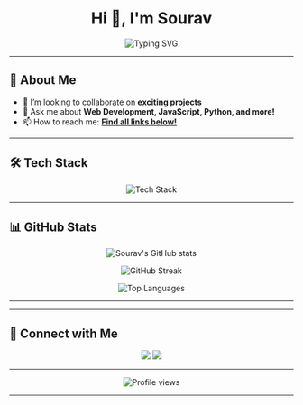 

<!--
**sourav4243/sourav4243** is a ✨ _special_ ✨ repository because its `README.md` (this file) appears on your GitHub profile.

Here are some ideas to get you started:

- 🔭 I’m currently working on ...
- 🌱 I’m currently learning ...
- 👯 I’m looking to collaborate on ...
- 🤔 I’m looking for help with ...
- 💬 Ask me about ...
- 📫 How to reach me: ...
- 😄 Pronouns: ...
- ⚡ Fun fact: ...
-->
<h1 align="center">Hi 👋, I'm Sourav</h1>
<!-- <h3 align="center">A passionate developer and technology enthusiast</h3> -->

<p align="center">
  <img src="https://readme-typing-svg.demolab.com?font=Fira+Code&pause=1000&color=36BCF7&center=true&vCenter=true&width=435&lines=Welcome+to+my+GitHub+Profile!;Always+learning+and+building...;+%F0%9F%92%BB" alt="Typing SVG" />
</p>

---

## 🚀 About Me

- 👯 I’m looking to collaborate on **exciting projects**
- 💬 Ask me about **Web Development, JavaScript, Python, and more!**
- 📫 How to reach me: **[Find all links below!](#-connect-with-me)**

---

## 🛠️ Tech Stack

<p align="center">
  <img src="https://skillicons.dev/icons?i=js,ts,react,nextjs,nodejs,python,java,cpp,html,css,tailwind,mongodb,mysql,postgres,git,github,linux,vscode" alt="Tech Stack" />
</p>

---

## 📊 GitHub Stats

<p align="center">
  <img src="https://github-readme-stats.vercel.app/api?username=sourav4243&show_icons=true&theme=radical" alt="Sourav's GitHub stats" />
</p>
<p align="center">
  <img src="https://github-readme-streak-stats.herokuapp.com/?user=sourav4243&theme=radical" alt="GitHub Streak" />
</p>
<p align="center">
  <img src="https://github-readme-stats.vercel.app/api/top-langs/?username=sourav4243&layout=compact&theme=radical" alt="Top Languages" />
</p>

---
<!--
## 📈 Contribution Graph

<p align="center">
  <img src="https://github-contribution-grid.vercel.app/api?username=sourav4243&theme=github" alt="Contribution Graph" />
</p>
-->

---

## 🤝 Connect with Me

<p align="center">
<!--   <a href="#" target="blank"><img src="https://img.shields.io/badge/Twitter-1DA1F2?style=for-the-badge&logo=twitter&logoColor=white"/></a> -->
  <a href="https://www.linkedin.com/in/sourav-kumar-56a6482b4" target="blank"><img src="https://img.shields.io/badge/LinkedIn-0077B5?style=for-the-badge&logo=linkedin&logoColor=white"/></a>
  <a href="mailto:souravkumar18835@gmail.com" target="blank"><img src="https://img.shields.io/badge/Gmail-D14836?style=for-the-badge&logo=gmail&logoColor=white"/></a>
<!--   <a href="https://sourav4243.github.io" target="blank"><img src="https://img.shields.io/badge/Portfolio-36BCF7?style=for-the-badge&logo=vercel&logoColor=white"/></a> -->
</p>

---



<p align="center">
  <img src="https://komarev.com/ghpvc/?username=sourav4243&label=Profile%20views&color=36BCF7&style=flat" alt="Profile views" />
</p>

---
